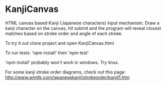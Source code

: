 # KanjiCanvas

HTML canvas based Kanji (Japanese characters) input mechanism.  Draw a kanji character on the canvas, hit submit and the program will reveal closest matches based on stroke order and angle of each stroke.

To try it out clone project and open KanjiCanvas.html

To run tests: 'npm install' then 'npm test'

'npm install' probably won't work in windows.  Try linux.

For some kanji stroke order diagrams, check out this page:
http://www.winttk.com/japanesekanji/strokeorder/kanjil1.htm
